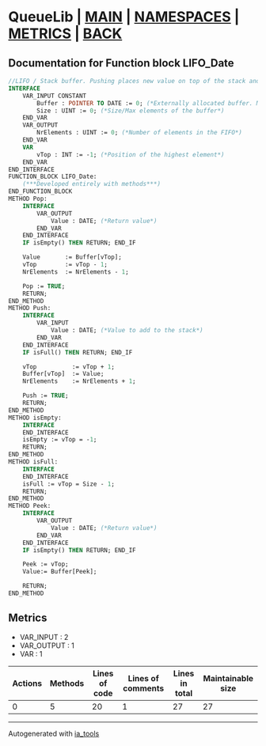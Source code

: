 # QueueLib | [MAIN] | [NAMESPACES] | [METRICS] | [BACK]  

## Documentation for Function block LIFO_Date  

```pascal
//LIFO / Stack buffer. Pushing places new value on top of the stack and poping removes the element from the top.  
INTERFACE
    VAR_INPUT CONSTANT
        Buffer : POINTER TO DATE := 0; (*Externally allocated buffer. Must be in format ARRAY[0..N]. ! Block doesn't check for Null pointer*)
        Size : UINT := 0; (*Size/Max elements of the buffer*)
    END_VAR
    VAR_OUTPUT 
        NrElements : UINT := 0; (*Number of elements in the FIFO*)
    END_VAR
    VAR 
        vTop : INT := -1; (*Position of the highest element*)
    END_VAR
END_INTERFACE
FUNCTION_BLOCK LIFO_Date:
    (***Developed entirely with methods***)
END_FUNCTION_BLOCK
METHOD Pop:
    INTERFACE
        VAR_OUTPUT 
            Value : DATE; (*Return value*)
        END_VAR
    END_INTERFACE
    IF isEmpty() THEN RETURN; END_IF

    Value       := Buffer[vTop];
    vTop        := vTop - 1;
    NrElements  := NrElements - 1;

    Pop := TRUE;
    RETURN;
END_METHOD
METHOD Push:
    INTERFACE
        VAR_INPUT 
            Value : DATE; (*Value to add to the stack*)
        END_VAR
    END_INTERFACE
    IF isFull() THEN RETURN; END_IF

    vTop          := vTop + 1;
    Buffer[vTop]  := Value;
    NrElements    := NrElements + 1;

    Push := TRUE;
    RETURN;
END_METHOD
METHOD isEmpty:
    INTERFACE
    END_INTERFACE
    isEmpty := vTop = -1;
    RETURN;
END_METHOD
METHOD isFull:
    INTERFACE
    END_INTERFACE
    isFull := vTop = Size - 1;
    RETURN;
END_METHOD
METHOD Peek:
    INTERFACE
        VAR_OUTPUT 
            Value : DATE; (*Return value*)
        END_VAR
    END_INTERFACE
    IF isEmpty() THEN RETURN; END_IF

    Peek := vTop;
    Value:= Buffer[Peek];

    RETURN;
END_METHOD
```

## Metrics  

- VAR_INPUT : 2
- VAR_OUTPUT : 1
- VAR : 1

| Actions | Methods | Lines of code | Lines of comments | Lines in total | Maintainable size |
| ------- | ------- | ------------- | ----------------- | -------------- | ----------------- |
| 0 | 5 | 20 |1 |27 | 27 |

---
Autogenerated with [ia_tools](https://github.com/tkucic/ia_tools)  

[MAIN]: ../../../../index_st.md
[NAMESPACES]: ../../nsList_st.md
[METRICS]: ../../../metrics_st.md
[BACK]: ../nsMain_st.md
